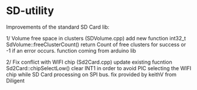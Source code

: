 SD-utility
==========

Improvements of the standard SD Card lib:

1/ Volume free space in clusters (SDVolume.cpp)
 add new function int32_t SdVolume::freeClusterCount()
 return Count of free clusters for success or -1 if an error occurs.
 function coming from arduino lib

2/ Fix conflict with WIFI chip (Sd2Card.cpp)
 update existing fucntion Sd2Card::chipSelectLow()
 clear INT1 in order to avoid PIC selecting the WIFI chip while SD Card processing on SPI bus.
 fix provided by keithV from Diligent

